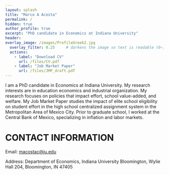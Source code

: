 ```yaml
---
layout: splash
title: "Marco A Acosta"
permalink: /
hidden: true
author_profile: true
excerpt: "PhD candidate in Economics at Indiana University"
header:
overlay_image: /images/ProfileGreek2.jpg
  overlay_filter: 0.25     # darkens the image so text is readable (0–1)
  actions:
    - label: "Download CV"
      url: /files/CV.pdf
    - label: "Job Market Paper"
      url: /files/JMP_draft.pdf
---
```




I am a PhD candidate in Economics at Indiana University. My research interests are in education economics and industrial organization. My research focuses on policies that impact effort, school value-added, and welfare. My Job Market Paper studies the impact of elite school eligibility on student effort in the high school centralized assignment system in the Metropolitan Area of Mexico City. Prior to graduate school, I worked at the Central Bank of Mexico, specializing in inflation and labor markets.

CONTACT INFORMATION
======

Email: macostac@iu.edu

Address: Department of Economics, Indiana University Bloomington, Wylie Hall 204, Bloomington, IN 47405
